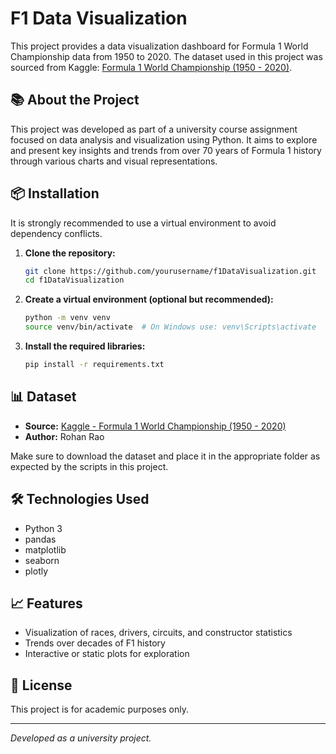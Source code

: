 # F1 Data Visualization

This project provides a data visualization dashboard for Formula 1 World Championship data from 1950 to 2020. The dataset used in this project was sourced from Kaggle: [Formula 1 World Championship (1950 - 2020)](https://www.kaggle.com/datasets/rohanrao/formula-1-world-championship-1950-2020).

## 📚 About the Project

This project was developed as part of a university course assignment focused on data analysis and visualization using Python. It aims to explore and present key insights and trends from over 70 years of Formula 1 history through various charts and visual representations.

## 📦 Installation

It is strongly recommended to use a virtual environment to avoid dependency conflicts.

1. **Clone the repository:**

   ```bash
   git clone https://github.com/yourusername/f1DataVisualization.git
   cd f1DataVisualization
   ```

2. **Create a virtual environment (optional but recommended):**

   ```bash
   python -m venv venv
   source venv/bin/activate  # On Windows use: venv\Scripts\activate
   ```

3. **Install the required libraries:**

   ```bash
   pip install -r requirements.txt
   ```

## 📊 Dataset

- **Source:** [Kaggle - Formula 1 World Championship (1950 - 2020)](https://www.kaggle.com/datasets/rohanrao/formula-1-world-championship-1950-2020)
- **Author:** Rohan Rao

Make sure to download the dataset and place it in the appropriate folder as expected by the scripts in this project.

## 🛠️ Technologies Used

- Python 3
- pandas
- matplotlib
- seaborn
- plotly

## 📈 Features

- Visualization of races, drivers, circuits, and constructor statistics
- Trends over decades of F1 history
- Interactive or static plots for exploration

## 📄 License

This project is for academic purposes only.

---

*Developed as a university project.*
